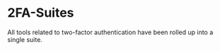 # 2FA-Suites
All tools related to two-factor authentication have been rolled up into a single suite.
